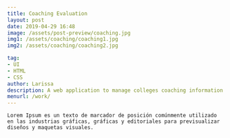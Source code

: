 ```yaml
---
title: Coaching Evaluation
layout: post
date: 2019-04-29 16:48
image: /assets/post-preview/coaching.jpg
img1: /assets/coaching/coaching1.jpg
img2: /assets/coaching/coaching2.jpg

tag:
- UI
- HTML
- CSS
author: Larissa
description: A web application to manage colleges coaching information
menurl: /work/
---
```

	
	Lorem Ipsum es un texto de marcador de posición comúnmente utilizado en las industrias gráficas, gráficas y editoriales para previsualizar diseños y maquetas visuales.
	